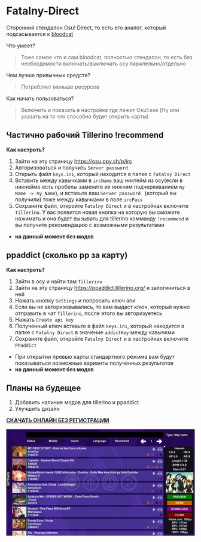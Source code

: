 # Fatalny-Direct

Сторонний стендалон Osu! Direct, то есть его аналог, который подсасывается к [bloodcat](https://bloodcat.com/osu/)

Что умеет?
>Тоже самое что и сам bloodcat, полностью стендалон, то есть без необходимости включать/выключать осу паралельно/отдельно

Чем лучше привычных средств?
>Потребляет меньше ресурсов

Как начать пользоваться?
>Включить и показать в настройке где лежит Osu!.exe (Ну или указать на то что способно будет открыть карты)

## Частично рабочий Tillerino !recommend 
**Как настроть?**
1. Зайти на эту страницу https://osu.ppy.sh/p/irc
2. Авторизоваться и получить `Server password `
3. Открыть файл `keys.ini`, который находится в папке с `Fatalny Direct`
4. Вставить между кавычками в `ircName` ваш никтейм из осу(если в никнейме есть пробелы замените их нижним подчеркиванием `my Name -> my_Name`), и вставьте ваш `Server password ` (который вы получили) тоже между кавычками в поле `ircPass`
5. Сохраните файл, откройте `Fatalny Direct` и в настройках включите `Tillerino`. У вас появится новая кнопка на которую вы сможете нажимать и она будет вызывать для tillerino комманду `!recommend` и вы получите рекомендацию с возможными результатами
+ **на данный момент без модов**


## ppaddict (сколько pp за карту)
**Как настроть?**
1. Зайти в осу и найти там `Tillerino`
2. Зайти на эту страницу https://ppaddict.tillerino.org/ и залогиниться в ней
3. Нажать кнопку `Settings` и попросить ключ апи
4. Если вы не авторизовывались, то вам выдаст ключ, который нужно отправить в чат `Tillerino`, после этого вы авторизуетесь
5. Нажать `Create api key` 
6. Полученный ключ вставьте в файл `keys.ini`, который находится в папке с `Fatalny Direct` в значение `addictKey` между кавычкми
7. Сохраните файл, откройте `Fatalny Direct` и в настройках включите `PPaddict`
+ При открытии превью карты стандартного режима вам будут показываться возможные варианты полученных результатов
+ **на данный момент без модов**

## Планы на будещее
1. Добавить наличие модов для tillerino и ppaddict.
2. Улучшить дизайн

**[СКАЧАТЬ ОНЛАЙН БЕЗ РЕГИСТРАЦИИ](https://github.com/fataliti/Fatalny-Direct/releases)** 

![](pic.png)

